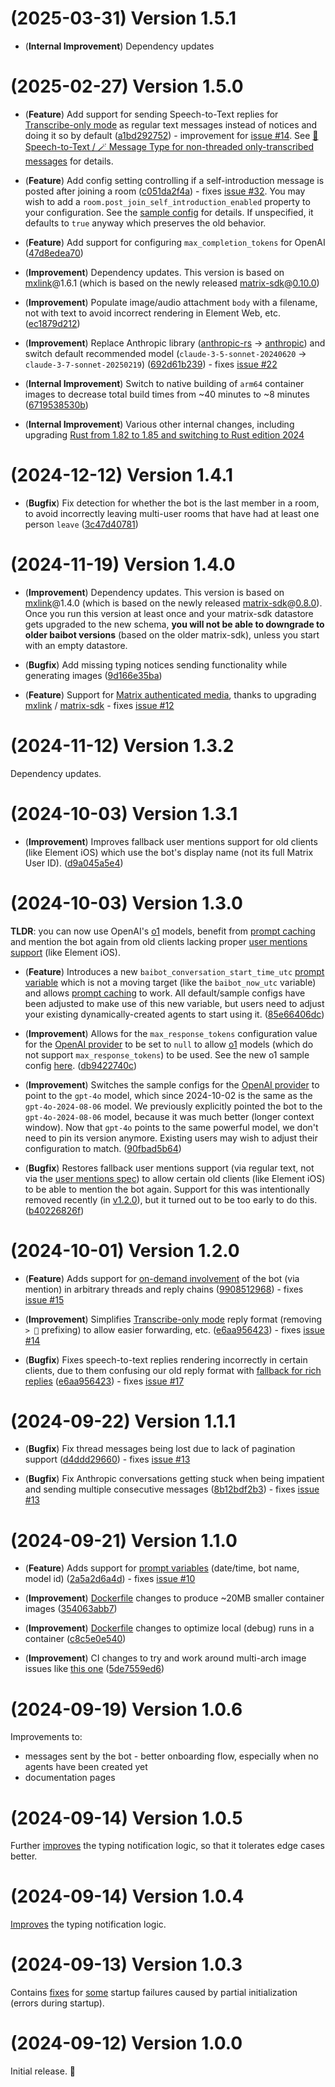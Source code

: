 # (2025-03-31) Version 1.5.1

- (**Internal Improvement**) Dependency updates

# (2025-02-27) Version 1.5.0

- (**Feature**) Add support for sending Speech-to-Text replies for [Transcribe-only mode](./docs/features.md#transcribe-only-mode) as regular text messages instead of notices and doing it so by default ([a1bd292752](https://github.com/etkecc/baibot/commit/a1bd292752bdd37a196788c73d00b5619e843a78)) - improvement for [issue #14](https://github.com/etkecc/baibot/issues/14). See [🦻 Speech-to-Text / 🪄 Message Type for non-threaded only-transcribed messages](./docs/configuration/speech-to-text.md#-message-type-for-non-threaded-only-transcribed-messages) for details.

- (**Feature**) Add config setting controlling if a self-introduction message is posted after joining a room ([c051da2f4a](https://github.com/etkecc/baibot/commit/c051da2f4a161de0974ebb917f7a52d01f5a001f)) - fixes [issue #32](https://github.com/etkecc/baibot/issues/32). You may wish to add a `room.post_join_self_introduction_enabled` property to your configuration. See the [sample config](./etc/app/config.yml.dist) for details. If unspecified, it defaults to `true` anyway which preserves the old behavior.

- (**Feature**) Add support for configuring `max_completion_tokens` for OpenAI ([47d8edea70](https://github.com/etkecc/baibot/commit/47d8edea705a44aa25a9bfaec4888c0f9ea8700e))

- (**Improvement**) Dependency updates. This version is based on [mxlink](https://crates.io/crates/mxlink)@1.6.1 (which is based on the newly released [matrix-sdk](https://crates.io/crates/matrix-sdk)@[0.10.0](https://github.com/matrix-org/matrix-rust-sdk/releases/tag/matrix-sdk-0.10.0))

- (**Improvement**) Populate image/audio attachment `body` with a filename, not with text to avoid incorrect rendering in Element Web, etc. ([ec1879d212](https://github.com/etkecc/baibot/commit/ec1879d212fa8d6e5f8590486e94c72abfcb75a5))

- (**Improvement**) Replace Anthropic library ([anthropic-rs](https://crates.io/crates/anthropic-rs) -> [anthropic](https://crates.io/crates/anthropic)) and switch default recommended model (`claude-3-5-sonnet-20240620` -> `claude-3-7-sonnet-20250219`) ([692d61b239](https://github.com/etkecc/baibot/commit/692d61b2398f073b81d32d4cbe8145ab3929e48c)) - fixes [issue #22](https://github.com/etkecc/baibot/issues/22)

- (**Internal Improvement**) Switch to native building of `arm64` container images to decrease total build times from ~40 minutes to ~8 minutes ([6719538530b](https://github.com/etkecc/baibot/commit/6719538530bf76b3ff2d24077b2a7fa868276b79))

- (**Internal Improvement**) Various other internal changes, including upgrading [Rust from 1.82 to 1.85 and switching to Rust edition 2024](https://blog.rust-lang.org/2025/02/20/Rust-1.85.0.html)


# (2024-12-12) Version 1.4.1

- (**Bugfix**) Fix detection for whether the bot is the last member in a room, to avoid incorrectly leaving multi-user rooms that have had at least one person `leave` ([3c47d40781](https://github.com/etkecc/baibot/commit/3c47d407819aa9c0121117a411858238724f06da))


# (2024-11-19) Version 1.4.0

- (**Improvement**) Dependency updates. This version is based on [mxlink](https://crates.io/crates/mxlink)@1.4.0 (which is based on the newly released [matrix-sdk](https://crates.io/crates/matrix-sdk)@[0.8.0](https://github.com/matrix-org/matrix-rust-sdk/releases/tag/matrix-sdk-0.8.0)). Once you run this version at least once and your matrix-sdk datastore gets upgraded to the new schema, **you will not be able to downgrade to older baibot versions** (based on the older matrix-sdk), unless you start with an empty datastore.

- (**Bugfix**) Add missing typing notices sending functionality while generating images ([9d166e35ba](https://github.com/etkecc/baibot/commit/9d166e35ba6fc0daaf69318870e92436f3302056))

- (**Feature**) Support for [Matrix authenticated media](https://matrix.org/docs/spec-guides/authed-media-servers/), thanks to upgrading [mxlink](https://crates.io/crates/mxlink) / [matrix-sdk](https://crates.io/crates/matrix-sdk) - fixes [issue #12](https://github.com/etkecc/baibot/issues/12)


# (2024-11-12) Version 1.3.2

Dependency updates.


# (2024-10-03) Version 1.3.1

- (**Improvement**) Improves fallback user mentions support for old clients (like Element iOS) which use the bot's display name (not its full Matrix User ID). ([d9a045a5e4](https://github.com/etkecc/baibot/commit/d9a045a5e41d2b99694f92ec9e90f47529546d89))


# (2024-10-03) Version 1.3.0

**TLDR**: you can now use OpenAI's [o1](https://platform.openai.com/docs/models/o1) models, benefit from [prompt caching](https://platform.openai.com/docs/guides/prompt-caching) and mention the bot again from old clients lacking proper [user mentions support](https://spec.matrix.org/latest/client-server-api/#user-and-room-mentions) (like Element iOS).

- (**Feature**) Introduces a new `baibot_conversation_start_time_utc` [prompt variable](./docs/configuration/text-generation.md#️-prompt-override) which is not a moving target (like the `baibot_now_utc` variable) and allows [prompt caching](https://platform.openai.com/docs/guides/prompt-caching) to work. All default/sample configs have been adjusted to make use of this new variable, but users need to adjust your existing dynamically-created agents to start using it. ([85e66406dc](https://github.com/etkecc/baibot/commit/85e66406dc6f430741c7819f420e2df4ae6e8d3b))

- (**Improvement**) Allows for the `max_response_tokens` configuration value for the [OpenAI provider](./docs/providers.md#openai) to be set to `null` to allow [o1](https://platform.openai.com/docs/models/o1) models (which do not support `max_response_tokens`) to be used. See the new o1 sample config [here](./docs/sample-provider-configs/openai-o1.yml). ([db9422740c](https://github.com/etkecc/baibot/commit/db9422740ceca32956d9628b6326b8be206344e2))

- (**Improvement**) Switches the sample configs for the [OpenAI provider](./docs/providers.md#openai) to point to the `gpt-4o` model, which since 2024-10-02 is the same as the `gpt-4o-2024-08-06` model. We previously explicitly pointed the bot to the `gpt-4o-2024-08-06` model, because it was much better (longer context window). Now that `gpt-4o` points to the same powerful model, we don't need to pin its version anymore. Existing users may wish to adjust their configuration to match. ([90fbad5b64](https://github.com/etkecc/baibot/commit/90fbad5b643cd06c23179f055a309ec6a7cba161))

- (**Bugfix**) Restores fallback user mentions support (via regular text, not via the [user mentions spec](https://spec.matrix.org/latest/client-server-api/#user-and-room-mentions)) to allow certain old clients (like Element iOS) to be able to mention the bot again. Support for this was intentionally removed recently (in [v1.2.0](#2024-10-01-version-120)), but it turned out to be too early to do this. ([b40226826f](https://github.com/etkecc/baibot/commit/b40226826fe914d0d5d265230ebc5bac8058b6f7))


# (2024-10-01) Version 1.2.0

- (**Feature**) Adds support for [on-demand involvement](./docs/features.md#on-demand-involvement) of the bot (via mention) in arbitrary threads and reply chains ([9908512968](https://github.com/etkecc/baibot/commit/990851296828168c2106eb3f4668833e9e5a7463)) - fixes [issue #15](https://github.com/etkecc/baibot/issues/15)

- (**Improvement**) Simplifies [Transcribe-only mode](./docs/features.md#transcribe-only-mode) reply format (removing `> 🦻` prefixing) to allow easier forwarding, etc. ([e6aa956423](https://github.com/etkecc/baibot/commit/e6aa95642376ee7d87932d0e66dcfedf261b188b)) - fixes [issue #14](https://github.com/etkecc/baibot/issues/14)

- (**Bugfix**) Fixes speech-to-text replies rendering incorrectly in certain clients, due to them confusing our old reply format with [fallback for rich replies](https://spec.matrix.org/v1.11/client-server-api/#fallbacks-for-rich-replies) ([e6aa956423](https://github.com/etkecc/baibot/commit/e6aa95642376ee7d87932d0e66dcfedf261b188b)) - fixes [issue #17](https://github.com/etkecc/baibot/issues/17)


# (2024-09-22) Version 1.1.1

- (**Bugfix**) Fix thread messages being lost due to lack of pagination support ([d4ddd29660](https://github.com/etkecc/baibot/commit/d4ddd29660d9f51d248119dd6032e68ab29e7d35)) - fixes [issue #13](https://github.com/etkecc/baibot/issues/13)

- (**Bugfix**) Fix Anthropic conversations getting stuck when being impatient and sending multiple consecutive messages ([8b12bdf2b3](https://github.com/etkecc/baibot/commit/8b12bdf2b3196abea0e8db33d7c50fff48341cb9)) - fixes [issue #13](https://github.com/etkecc/baibot/issues/13)


# (2024-09-21) Version 1.1.0

- (**Feature**) Adds support for [prompt variables](./docs/configuration/text-generation.md#️-prompt-override) (date/time, bot name, model id) ([2a5a2d6a4d](https://github.com/etkecc/baibot/commit/2a5a2d6a4dbf5fd7cb504ac07d4187fdc32ae395)) - fixes [issue #10](https://github.com/etkecc/baibot/issues/10)

- (**Improvement**) [Dockerfile](./Dockerfile) changes to produce ~20MB smaller container images ([354063abb7](https://github.com/etkecc/baibot/commit/354063abb79035069bd3b26c53214874e9cdd95d))

- (**Improvement**) [Dockerfile](./Dockerfile) changes to optimize local (debug) runs in a container ([c8c5e0e540](https://github.com/etkecc/baibot/commit/c8c5e0e540ab981e849452eb3ddb0378105e1fc6))

- (**Improvement**) CI changes to try and work around multi-arch image issues like [this one](https://github.com/etkecc/baibot/issues/2) ([5de7559ed6](https://github.com/etkecc/baibot/commit/5de7559ed685a41c22dfc12283681f02f4c2ee00))


# (2024-09-19) Version 1.0.6

Improvements to:

- messages sent by the bot - better onboarding flow, especially when no agents have been created yet
- documentation pages


# (2024-09-14) Version 1.0.5

Further [improves](https://github.com/etkecc/baibot/commit/3b25b92a81a05ebaf1c6dbabf675fbfbe6c9f418) the typing notification logic, so that it tolerates edge cases better.


# (2024-09-14) Version 1.0.4

[Improves](https://github.com/etkecc/baibot/commit/dd1dd78312e3db7f92b37fb3b4750fbe35de7115) the typing notification logic.


# (2024-09-13) Version 1.0.3

Contains [fixes](https://github.com/etkecc/rust-mxlink/commit/f339fc85e69aa7f614394ad303d1614cd307319c) for [some](https://github.com/etkecc/baibot/issues/1) startup failures caused by partial initialization (errors during startup).


# (2024-09-12) Version 1.0.0

Initial release. 🎉
